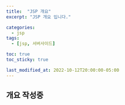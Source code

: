 ```yaml
---
title:  "JSP 개요"
excerpt: "JSP 개요 입니다."

categories:
  - jsp
tags:
  - [jsp, 서버사이드]

toc: true
toc_sticky: true

last_modified_at: 2022-10-12T20:00:00-05:00
---
```


## 개요 작성중